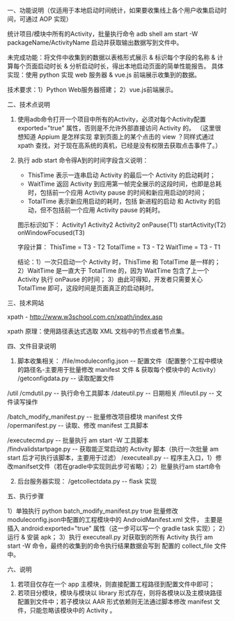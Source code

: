 一、功能说明（仅适用于本地启动时间统计，如果要收集线上各个用户收集启动时间，可通过 AOP 实现）

统计项目/模块中所有的Activity，批量执行命令 adb shell am start -W packageName/ActivityName 启动并获取输出数据写到文件中。

未完成功能：将文件中收集到的数据以表格形式展示 & 标识每个字段的名称 & 计算每个页面启动时长 & 分析启动时长，得出本地启动页面的简单性能报告。
具体实现：使用 python 实现 web 服务器 & vue.js 前端展示收集到的数据。

技术要求：1）Python Web服务器搭建； 2）vue.js前端展示。


二、技术点说明

1. 使用adb命令打开一个项目中所有的Activity，必须对每个Activity配置 exported="true" 属性，否则是不允许外部直接访问 Activity 的。
（这里很想知道 Appium 是怎样实现 拿到页面上的某个点击的 view ？同样式通过 xpath 查找，对于现在高系统的真机，已经是没有权限去获取点击事件了。）

2. 执行 adb start 命令得A到的时间字段含义说明：
   - ThisTime 表示一连串启动 Activity 的最后一个 Activity 的启动耗时；
   - WaitTime 返回 Activity 到应用第一帧完全展示的这段时间，也即是总耗时，包括前一个应用 Activity pause 的时间和新应用启动的时间；
   - TotalTime 表示新应用启动的耗时，包括 新进程的启动 和 Activity 的启动，但不包括前一个应用 Activity pause 的耗时。

   图示标识如下：
   Activity1               Activity2                   Activity2
   onPause(T1)             startActivity(T2)           onWindowFocused(T3)

   字段计算：
   ThisTime  = T3 - T2
   TotalTime = T3 - T2
   WaitTime  = T3 - T1

   结论：1）一次只启动一个 Activity 时，ThisTime 和 TotalTime 是一样的；
        2）WaitTime 是一直大于 TotalTime 的，因为 WaitTime 包含了上一个 Activity 执行 onPause 的时间；
        3）由此可得知，开发者只需要关心 TotalTime 即可，这段时间是页面真正的启动耗时。


三、技术网站

xpath - http://www.w3school.com.cn/xpath/index.asp

xpath 原理：使用路径表达式选取 XML 文档中的节点或者节点集。


四、文件目录说明

1. 脚本收集相关：
/file/moduleconfig.json  -- 配置文件（配置整个工程中模块的路径名-主要用于批量修改 manifest 文件 & 获取每个模块中的 Activity）
/getconfigdata.py  -- 读取配置文件

/util
   /cmdutil.py  -- 执行命令工具脚本
   /dateutil.py -- 日期相关
   /fileutil.py -- 文件读写操作

/batch_modify_manifest.py -- 批量修改项目模块 manifest 文件
/opermanifest.py -- 读取、修改 manifest 工具脚本

/executecmd.py   -- 批量执行 am start -W 工具脚本   
/findvalidstartpage.py  -- 获取能正常启动的 Activity 脚本（执行一次批量 am start 后才可执行该脚本，主要用于过滤）
/executeall.py   -- 程序主入口，1）修改manifset文件（若在gradle中实现则此步可省略）；2）批量执行am start命令

2. 后台服务器实现：
/getcollectdata.py  -- flask 实现


五、执行步骤

1）单独执行 python batch_modify_manifest.py true 批量修改 moduleconfig.json中配置的工程模块中的 AndroidManifest.xml 文件，
主要是插入 android:exported="true" 属性（这一步可以写一个 gradle task 实现）；
2）运行 & 安装 apk；
3）执行 executeall.py 对获取到的所有 Activity 执行 am start -W 命令，最终的收集到的命令执行结果数据会写到 配置的 collect_file 文件中。


六、说明
1. 若项目仅存在一个 app 主模块，则直接配置工程路径到配置文件中即可；
2. 若项目分模块，模块与模块以 library 形式存在，则将各模块以及主模块路径配置到文件中；若子模块以 AAR 形式依赖则无法通过脚本修改 manifest 文件，只能忽略该模块中的 Activity 。




